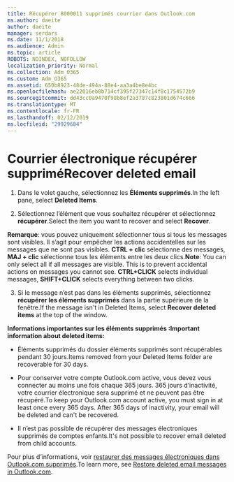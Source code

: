 ```yaml
---
title: Récupérer 8000011 supprimés courrier dans Outlook.com
ms.author: daeite
author: daeite
manager: serdars
ms.date: 11/1/2018
ms.audience: Admin
ms.topic: article
ROBOTS: NOINDEX, NOFOLLOW
localization_priority: Normal
ms.collection: Adm_O365
ms.custom: Adm_O365
ms.assetid: 650b8923-48de-494a-88e4-aa3a4be8e4bc
ms.openlocfilehash: ae22016eb8b714cf395f27347c14f8c1754572b9
ms.sourcegitcommit: dd43cc0a9470f98b8ef2a3787c823801d674c666
ms.translationtype: MT
ms.contentlocale: fr-FR
ms.lasthandoff: 02/12/2019
ms.locfileid: "29929684"
---
```

# <a name="recover-deleted-email"></a><span data-ttu-id="b9908-102">Courrier électronique récupérer supprimé</span><span class="sxs-lookup"><span data-stu-id="b9908-102">Recover deleted email</span></span>

1. <span data-ttu-id="b9908-103">Dans le volet gauche, sélectionnez les **Éléments supprimés**.</span><span class="sxs-lookup"><span data-stu-id="b9908-103">In the left pane, select **Deleted Items**.</span></span> 
    
2. <span data-ttu-id="b9908-104">Sélectionnez l’élément que vous souhaitez récupérer et sélectionnez **récupérer**.</span><span class="sxs-lookup"><span data-stu-id="b9908-104">Select the item you want to recover and select **Recover**.</span></span> 
  
 <span data-ttu-id="b9908-p101">**Remarque**: vous pouvez uniquement sélectionner tous si tous les messages sont visibles. Il s’agit pour empêcher les actions accidentelles sur les messages que ne sont pas visibles. **CTRL + clic** sélectionne des messages, **MAJ + clic** sélectionne tous les éléments entre les deux clics.</span><span class="sxs-lookup"><span data-stu-id="b9908-p101">**Note**: You can only select all if all messages are visible. This is to prevent accidental actions on messages you cannot see. **CTRL+CLICK** selects individual messages, **SHIFT+CLICK** selects everything between two clicks.</span></span> 
    
3. <span data-ttu-id="b9908-108">Si le message n’est pas dans les éléments supprimés, sélectionnez **récupérer les éléments supprimés** dans la partie supérieure de la fenêtre.</span><span class="sxs-lookup"><span data-stu-id="b9908-108">If the message isn't in Deleted Items, select **Recover deleted items** at the top of the window.</span></span> 
    
 <span data-ttu-id="b9908-109">**Informations importantes sur les éléments supprimés :**</span><span class="sxs-lookup"><span data-stu-id="b9908-109">**Important information about deleted items:**</span></span>
  
- <span data-ttu-id="b9908-110">Éléments supprimés du dossier éléments supprimés sont récupérables pendant 30 jours.</span><span class="sxs-lookup"><span data-stu-id="b9908-110">Items removed from your Deleted Items folder are recoverable for 30 days.</span></span>
    
- <span data-ttu-id="b9908-p102">Pour conserver votre compte Outlook.com active, vous devez vous connecter au moins une fois chaque 365 jours. 365 jours d’inactivité, votre courrier électronique sera supprimé et ne peuvent pas être récupéré.</span><span class="sxs-lookup"><span data-stu-id="b9908-p102">To keep your Outlook.com account active, you must sign in at least once every 365 days. After 365 days of inactivity, your email will be deleted and can't be recovered.</span></span>
    
- <span data-ttu-id="b9908-113">Il n’est pas possible de récupérer des messages électroniques supprimés de comptes enfants.</span><span class="sxs-lookup"><span data-stu-id="b9908-113">It's not possible to recover email deleted from child accounts.</span></span>
    
<span data-ttu-id="b9908-114">Pour plus d’informations, voir [restaurer des messages électroniques dans Outlook.com supprimés](https://go.microsoft.com/fwlink/p/?linkid=873117).</span><span class="sxs-lookup"><span data-stu-id="b9908-114">To learn more, see [Restore deleted email messages in Outlook.com](https://go.microsoft.com/fwlink/p/?linkid=873117).</span></span>
  

